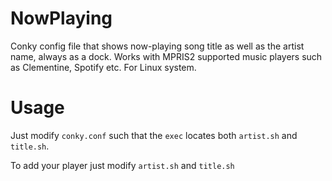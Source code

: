 # NowPlaying
Conky config file that shows now-playing song title as well as the artist name, always as a dock. Works with MPRIS2 supported music players such as Clementine, Spotify etc. For Linux system. 

# Usage 
Just modify `conky.conf` such that the `exec` locates both `artist.sh` and `title.sh`.

To add your player just modify `artist.sh` and `title.sh`

